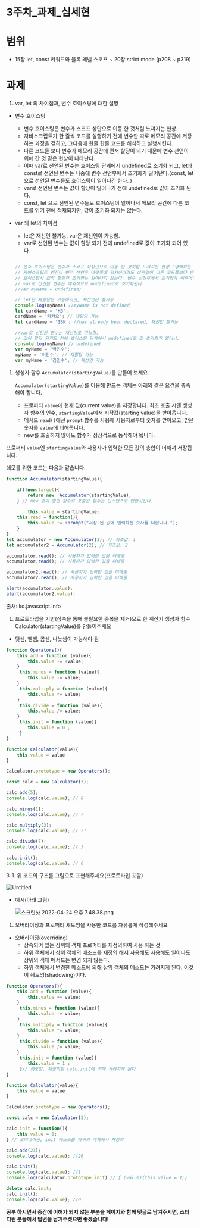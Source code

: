 # 3주차_과제_심세현

# 범위

- 15장 let, const 키워드와 블록 레벨 스코프 ~ 20장 strict mode
(p208 ~ p319)

# 과제

1. var, let 의 차이점과, 변수 호이스팅에 대한 설명

- 변수 호이스팅
    - 변수 호이스팅은 변수가 스코프 상단으로 이동 한 것처럼 느껴지는 현상.
    - 자바스크립트가 한 줄씩 코드를 실행하기 전에 변수만 따로 메모리 공간에 저장하는 과정을 걷히고, 그다음에 한줄 한줄 코드를  해석하고 실행시킨다.
    - 다른 코드들 보다 변수가 메모리 공간에 먼저 할당이 되기 때문에 변수 선언이 위에 간 것 같은 현상이 나타난다.
    - 이때 var로 선언된 변수는 호이스팅 단계에서 undefined로 초기화 되고, let과 const로 선언된 변수는 나중에 변수 선언부에서 초기화가 일어난다.(const, let으로 선언된 변수들도 호이스팅이 일어나긴 한다. )
    - var로 선언된 변수는 값이 할당이 일어나기 전에 undefined로 값이 초기화 된다.
    - const, let 으로 선언된 변수들도 호이스팅이 일어나서 메모리 공간에 다른 코드를 읽기 전에 적재되지만, 값이 초기화 되지는 않는다.
    

- var 와 let의 차이점
    - let은 재선언 불가능, var은 재선언이 가능함.
    - var로 선언된 변수는 값이 할당 되기 전에 undefined로 값이 초기화 되어 있다.
    
    ```jsx
    
    // 변수 호이스팅은 변수가 스코프 최상단으로 이동 한 것처럼 느껴지는 현상.(명백히는 최상단으로 이동하지는 않는다.)
    // 자바스크립트 엔진이 변수 선언은 아랫쪽에 위치하더라도 상관없이 다른 코드들보다 변수를 먼저 읽어드리기 때문에 일어나는 현상
    // 호이스팅시 값의 할당과 초기화는 일어나지 않는다. 변수 선언부에서 초기화가 이루어지고, 할당이 일어나는 코드에서 값이 할당 된다.
    // var로 선언된 변수는 예외적으로 undefined로 초기화된다.
    //var myName = undefined;
    
    // let은 재할당은 가능하지만, 재선언은 불가능
    console.log(myName) //myName is not defined
    let cardName = 'KB';
    cardName = '카카오'; // 재할당 가능
    let cardName = 'IBK'; //has already been declared, 재선언 불가능
    
    //var로 선언된 변수는 재선언도 가능함.
    // 값이 할당 되기도 전에 호이스팅 단계에서 undefined로 값 초기화가 일어남.
    console.log(myName) // undefined
    var myName = '박민수';
    myName = '이민수'; // 재할당 가능
    var myName = '김민수'; // 재선언 가능
    
    ```
    

1. 생성자 함수 `Accumulator(startingValue)`를 만들어 보세요.
    
    `Accumulator(startingValue)`를 이용해 만드는 객체는 아래와 같은 요건을 충족해야 합니다.
    
    - 프로퍼티 `value`에 현재 값(current value)을 저장합니다. 최초 호출 시엔 생성자 함수의 인수, `startingValue`에서 시작값(starting value)을 받아옵니다.
    - 메서드 `read()`에선 `prompt` 함수를 사용해 사용자로부터 숫자를 받아오고, 받은 숫자를 `value`에 더해줍니다.
    - new를 호출하지 않아도 함수가 정상적으로 동작해야 됩니다.

프로퍼티 `value`엔 `startingValue`와 사용자가 입력한 모든 값의 총합이 더해져 저장됩니다.

데모를 위한 코드는 다음과 같습니다.

```jsx
function Accumulator(startingValue){

    if(!new.target){
        return new  Accumulator(startingValue);
    } // new 없이 일반 함수로 호출된 함수는 인스턴스로 반환시킨다.
    
		this.value = startingValue;
    this.read = function(){
        this.value += +prompt("저장 된 값에 입력하신 숫자를 더합니다."); 
    }
}
let accumulator = new Accumulator(1); // 최초값: 1
let accumulator2 = Accumulator(2); // 최초값: 2

accumulator.read(); // 사용자가 입력한 값을 더해줌
accumulator.read(); // 사용자가 입력한 값을 더해줌

accumulator2.read(); // 사용자가 입력한 값을 더해줌
accumulator2.read(); // 사용자가 입력한 값을 더해줌

alert(accumulator.value); 
alert(accumulator2.value); 
```

출처: ko.javascript.info

1. 프로토타입을 기반(상속을 통해 불필요한 중복을 제거)으로 한 계산기 생성자 함수 Calculator(startingValue)를 만들어주세요
- 덧셈, 뺄셈, 곱셈, 나눗셈이 가능해야 됨

```jsx
function Operators(){
    this.add = function (value){
        this.value += +value;
    }
     this.minus = function (value){
        this.value -= value;
    }
     this.multiply = function (value){
        this.value *= value;
    }
     this.divide = function (value){
        this.value /= value;
    }
     this.init = function (value){
        this.value = 0 ;
     }
}

function Calculator(value){
    this.value = value
}

Calculator.prototype = new Operators();

const calc = new Calculator(3);

calc.add(5);
console.log(calc.value); // 8

calc.minus(1);
console.log(calc.value); // 7

calc.multiply(3);
console.log(calc.value); // 21

calc.divide(7);
console.log(calc.value); // 3

calc.init();
console.log(calc.value); // 0
```

 3-1. 위 코드의 구조를 그림으로 표현해주세요(프로토타입 포함)

![Untitled](3%E1%84%8C%E1%85%AE%E1%84%8E%E1%85%A1_%E1%84%80%E1%85%AA%E1%84%8C%E1%85%A6_%E1%84%89%E1%85%B5%E1%86%B7%E1%84%89%E1%85%A6%E1%84%92%E1%85%A7%E1%86%AB%20df7458785cdc4302a548611952ad10d3/Untitled.png)

- 예시(아래 그림)
    
    ![스크린샷 2022-04-24 오후 7.48.38.png](3%E1%84%8C%E1%85%AE%E1%84%8E%E1%85%A1_%E1%84%80%E1%85%AA%E1%84%8C%E1%85%A6_%E1%84%89%E1%85%B5%E1%86%B7%E1%84%89%E1%85%A6%E1%84%92%E1%85%A7%E1%86%AB%20df7458785cdc4302a548611952ad10d3/%E1%84%89%E1%85%B3%E1%84%8F%E1%85%B3%E1%84%85%E1%85%B5%E1%86%AB%E1%84%89%E1%85%A3%E1%86%BA_2022-04-24_%E1%84%8B%E1%85%A9%E1%84%92%E1%85%AE_7.48.38.png)
    
1. 오버라이딩과 프로퍼티 섀도잉을 사용한 코드를 자유롭게 작성해주세요

- 오버라이딩(overriding)
    - 상속되어 있는 상위의 객체 프로퍼티를 재정의하여 사용 하는 것
    - 하위 객체에서 상위 객체의 메소드를 재정의 해서 사용해도 사용해도 일어나도 상위의 객체 메서드는 변경 되지 않는다.
    - 하위 객체에서 변경한 메소드에 의해 상위 객체의 메소드는 가려지게 된다. 이것이 쉐도잉(shadowing)이다.
    

```jsx
function Operators(){
    this.add = function (value){
        this.value += value;
    }
     this.minus = function (value){
        this.value -= value;
    }
     this.multiply = function (value){
        this.value *= value;
    }
     this.divide = function (value){
        this.value /= value;
    }
     this.init = function (value){
        this.value = 1 ;
     }// 쉐도잉, 재정의된 calc.init에 의해 가려지게 된다
}

function Calculator(value){
    this.value = value
}

Calculator.prototype = new Operators();

const calc = new Calculator(3);

calc.init = function(){
	this.value = 0;
} // 오버라이딩, init 메소드를 하위의 객체에서 재정의

calc.add(23);
console.log(calc.value); //26

calc.init();
console.log(calc.value); //1
console.log(Calculator.prototype.init) // ƒ (value){this.value = 1;}

delete calc.init;
calc.init();
console.log(calc.value); //0

```

**공부 하시면서 중간에 이해가 되지 않는 부분을 페이지와 함께 댓글로 남겨주시면, 스터디원 분들께서 답변을 
남겨주셨으면 좋겠습니다!**